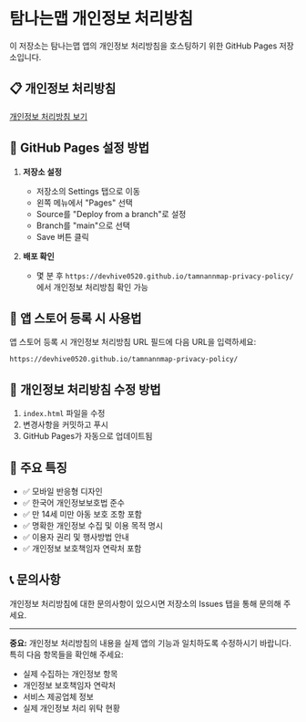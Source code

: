 # 탐나는맵 개인정보 처리방침

이 저장소는 탐나는맵 앱의 개인정보 처리방침을 호스팅하기 위한 GitHub Pages 저장소입니다.

## 📋 개인정보 처리방침

[개인정보 처리방침 보기](https://devhive0520.github.io/tamnannmap-privacy-policy/)

## 🚀 GitHub Pages 설정 방법

1. **저장소 설정**
   - 저장소의 Settings 탭으로 이동
   - 왼쪽 메뉴에서 "Pages" 선택
   - Source를 "Deploy from a branch"로 설정
   - Branch를 "main"으로 선택
   - Save 버튼 클릭

2. **배포 확인**
   - 몇 분 후 `https://devhive0520.github.io/tamnannmap-privacy-policy/`에서 개인정보 처리방침 확인 가능

## 📱 앱 스토어 등록 시 사용법

앱 스토어 등록 시 개인정보 처리방침 URL 필드에 다음 URL을 입력하세요:

```
https://devhive0520.github.io/tamnannmap-privacy-policy/
```

## 📝 개인정보 처리방침 수정 방법

1. `index.html` 파일을 수정
2. 변경사항을 커밋하고 푸시
3. GitHub Pages가 자동으로 업데이트됨

## 🔧 주요 특징

- ✅ 모바일 반응형 디자인
- ✅ 한국어 개인정보보호법 준수
- ✅ 만 14세 미만 아동 보호 조항 포함
- ✅ 명확한 개인정보 수집 및 이용 목적 명시
- ✅ 이용자 권리 및 행사방법 안내
- ✅ 개인정보 보호책임자 연락처 포함

## 📞 문의사항

개인정보 처리방침에 대한 문의사항이 있으시면 저장소의 Issues 탭을 통해 문의해 주세요.

---

**중요:** 개인정보 처리방침의 내용을 실제 앱의 기능과 일치하도록 수정하시기 바랍니다. 특히 다음 항목들을 확인해 주세요:

- 실제 수집하는 개인정보 항목
- 개인정보 보호책임자 연락처
- 서비스 제공업체 정보
- 실제 개인정보 처리 위탁 현황
